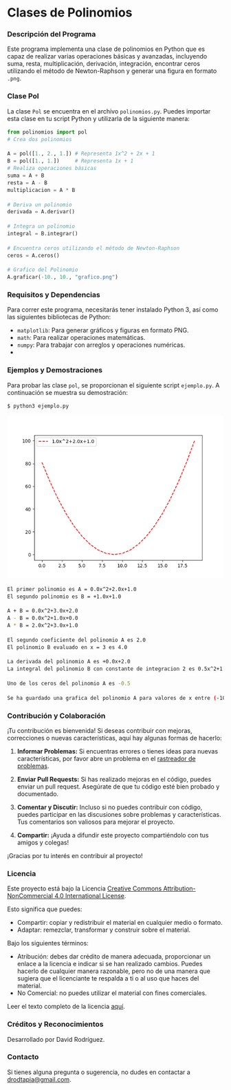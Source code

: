 # Clases de Polinomios

### Descripción del Programa

Este programa implementa una clase de polinomios en Python que es capaz de realizar varias operaciones básicas y avanzadas, 
incluyendo suma, resta, multiplicación, derivación, integración, encontrar ceros utilizando el método de Newton-Raphson y generar una figura en formato `.png`.

### Clase Pol

La clase `Pol` se encuentra en el archivo `polinomios.py`. Puedes importar esta clase en tu script Python y utilizarla de la siguiente manera:
```python
from polinomios import pol
# Crea dos polinomios

A = pol([1., 2., 1.]) # Representa 1x^2 + 2x + 1
B = pol([1., 1.])     # Representa 1x + 1
# Realiza operaciones básicas
suma = A + B
resta = A - B
multiplicacion = A * B

# Deriva un polinomio
derivada = A.derivar()

# Integra un polinomio
integral = B.integrar()

# Encuentra ceros utilizando el método de Newton-Raphson
ceros = A.ceros()

# Grafico del Polinomio
A.graficar(-10., 10., "grafico.png")
```
### Requisitos y Dependencias
Para correr este programa, necesitarás tener instalado Python 3, así como las siguientes bibliotecas de Python:

- `matplotlib`: Para generar gráficos y figuras en formato PNG.
- `math`: Para realizar operaciones matemáticas.
- `numpy`: Para trabajar con arreglos y operaciones numéricas.
- 
### Ejemplos y Demostraciones

Para probar las clase `pol`, se proporcionan el siguiente script `ejemplo.py`.
A continuación se muestra su demostración:
```bash
$ python3 ejemplo.py
```
![Imagen](https://github.com/drodtapia/Polinomios/blob/main/grafico.png)
```bash
El primer polinomio es A = 0.0x^2+2.0x+1.0
El segundo polinomio es B = +1.0x+1.0

A + B = 0.0x^2+3.0x+2.0
A - B = 0.0x^2+1.0x+0.0
A * B = 2.0x^2+3.0x+1.0

El segundo coeficiente del polinomio A es 2.0
El polinomio B evaluado en x = 3 es 4.0

La derivada del polinomio A es +0.0x+2.0
La integral del polinomio B con constante de integracion 2 es 0.5x^2+1.0x+2.0

Uno de los ceros del polinomio A es -0.5

Se ha guardado una grafica del polinomio A para valores de x entre (-10, 10)
```
### Contribución y Colaboración

¡Tu contribución es bienvenida! Si deseas contribuir con mejoras, correcciones o nuevas características, aquí hay algunas formas de hacerlo:

1. **Informar Problemas:** Si encuentras errores o tienes ideas para nuevas características, por favor abre un problema en el [rastreador de problemas](https://github.com/drodtapia/Polinomios/issues).
   
2. **Enviar Pull Requests:** Si has realizado mejoras en el código, puedes enviar un pull request. Asegúrate de que tu código esté bien probado y documentado.

3. **Comentar y Discutir:** Incluso si no puedes contribuir con código, puedes participar en las discusiones sobre problemas y características. Tus comentarios son valiosos para mejorar el proyecto.

4. **Compartir:** ¡Ayuda a difundir este proyecto compartiéndolo con tus amigos y colegas!

¡Gracias por tu interés en contribuir al proyecto!

### Licencia

Este proyecto está bajo la Licencia [Creative Commons Attribution-NonCommercial 4.0 International License](https://creativecommons.org/licenses/by-nc/4.0/).

Esto significa que puedes:

- Compartir: copiar y redistribuir el material en cualquier medio o formato.
- Adaptar: remezclar, transformar y construir sobre el material.

Bajo los siguientes términos:

- Atribución: debes dar crédito de manera adecuada, proporcionar un enlace a la licencia e indicar si se han realizado cambios. Puedes hacerlo de cualquier manera razonable, pero no de una manera que sugiera que el licenciante te respalda a ti o al uso que haces del material.
- No Comercial: no puedes utilizar el material con fines comerciales.

Leer el texto completo de la licencia [aquí](https://creativecommons.org/licenses/by-nc/4.0/legalcode).

### Créditos y Reconocimientos
Desarrollado por David Rodríguez.

### Contacto
Si tienes alguna pregunta o sugerencia, no dudes en contactar a drodtapia@gmail.com.
